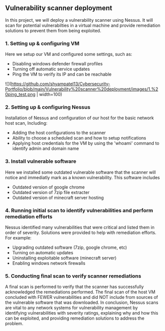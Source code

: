 
## Vulnerability scanner deployment
In this project, we will deploy a vulnerability scanner using Nessus. It will scan for potential vulnerabilties in a virtual machine and provide remediation solutions to prevent them from being exploited.

### 1. Setting up & configuring VM
Here we setup our VM and configured some settings, such as:

* Disabling windows defender firewall profiles
* Turning off automatic service updates
* Ping the VM to verify its IP and can be reachable

![](https://github.com/shyampatel13/Cybersecurity-Portfolio/blob/main/Vulnerability%20scanner%20deployment/images/1.%20ping_test.png | width=100)

### 2. Setting up & configuring Nessus
Installation of Nessus and configuration of our host for the basic network host scan, Including:

* Adding the host configurations to the scanner
* Ability to choose a scheduled scan and how to setup notifications
* Applying host credentials for the VM by using the 'whoami' command to identify admin and domain name

### 3. Install vulnerable software
Here we installed some outdated vulnerable software that the scanner will notice and immediatly mark as a known vulnerability. This software includes

* Outdated version of google chrome
* Outdated version of 7zip file extracter
* Outdated version of minecraft server hosting

### 4. Running initial scan to identify vulnerabilities and perform remediation efforts
Nessus identified many vulnerabilities that were critical and listed them in order of severity. Solutions were provided to help with remediation efforts. For example:

* Upgrading outdated software (7zip, google chrome, etc)
* Turning on automatic updates
* Uninstalling exploitable software (minecraft server)
* Enabling windows network firewalls

### 5. Conducting final scan to verify scanner remediations
A final scan is performed to verify that the scanner has successfully acknowledged the remediations performed. The final scan of the host VM concluded with FEWER vulnerabilities and did NOT include from sources of the vulnerable software that was downloaded. In conclusion, Nessus scans are vital to any network systems for vulnerability management by identifying vulnerabilities with severity ratings, explaining why and how this can be exploited, and providing remediation solutions to address the problem. 


